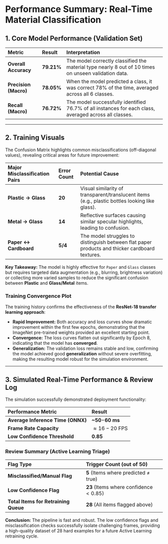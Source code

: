 # Performance Summary: Real-Time Material Classification

## 1. Core Model Performance (Validation Set)

| Metric | Result | Interpretation |
| :--- | :--- | :--- |
| **Overall Accuracy** | **79.21%** | The model correctly classified the material type nearly 8 out of 10 times on unseen validation data. |
| **Precision (Macro)** | **78.05%** | When the model predicted a class, it was correct 78% of the time, averaged across all 6 classes. |
| **Recall (Macro)** | **76.72%** | The model successfully identified 76.7% of all instances for each class, averaged across all classes. |

---

## 2. Training Visuals

The Confusion Matrix highlights common misclassifications (off-diagonal values), revealing critical areas for future improvement:

| Major Misclassification Pairs | Error Count | Potential Cause |
| :--- | :--- | :--- |
| **Plastic $\rightarrow$ Glass** | **20** | Visual similarity of transparent/translucent items (e.g., plastic bottles looking like glass). |
| **Metal $\rightarrow$ Glass** | **14** | Reflective surfaces causing similar specular highlights, leading to confusion. |
| **Paper $\leftrightarrow$ Cardboard** | **5/4** | The model struggles to distinguish between flat paper products and thicker cardboard textures. |

**Key Takeaway:** The model is highly effective for `Paper` and `Glass` classes but requires targeted data augmentation (e.g., blurring, brightness variation) or collecting more varied samples to reduce the significant confusion between **Plastic** and **Glass/Metal** items.

### Training Convergence Plot

The training history confirms the effectiveness of the **ResNet-18 transfer learning approach**:

* **Rapid Improvement:** Both accuracy and loss curves show dramatic improvement within the first few epochs, demonstrating that the ImageNet pre-trained weights provided an excellent starting point.
* **Convergence:** The loss curves flatten out significantly by Epoch 8, indicating that the model has **converged**.
* **Generalization:** The validation loss remains stable and low, confirming the model achieved good **generalization** without severe overfitting, making the resulting model robust for the simulation environment.

---

## 3. Simulated Real-Time Performance & Review Log

The simulation successfully demonstrated deployment functionality:

| Performance Metric | Result |
| :--- | :--- |
| **Average Inference Time (ONNX)** | **~50-60 ms** |
| **Frame Rate Capacity** | $\approx 16-20$ FPS |
| **Low Confidence Threshold** | $\mathbf{0.85}$ |

### Review Summary (Active Learning Triage)

| Flag Type | Trigger Count (out of 50) |
| :--- | :--- |
| **Misclassified/Manual Flag** | **5** (Items where predicted $\ne$ true) |
| **Low Confidence Flag** | **23** (Items where confidence $< 0.85$) |
| **Total Items for Retraining Queue** | **28** (All items flagged above) |

**Conclusion:** The pipeline is fast and robust. The low confidence flags and misclassification checks successfully isolate challenging frames, providing a high-quality dataset of 28 hard examples for a future Active Learning retraining cycle.